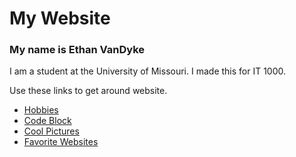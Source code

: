 # My Website

### My name is Ethan VanDyke

I am a student at the University of Missouri. I made this for IT 1000. 

Use these links to get around website. 

* [Hobbies](./Hobbies.md)
* [Code Block](./Code-Block.md)
* [Cool Pictures](./Cool-Pictures.md)
* [Favorite Websites](./Favorite-Website.md)
